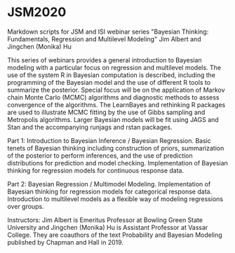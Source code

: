 # JSM2020
Markdown scripts for JSM and ISI webinar series "Bayesian Thinking:  Fundamentals, Regression and Multilevel Modeling"
Jim Albert and Jingchen (Monika) Hu

This series of webinars provides a general introduction to Bayesian modeling with a particular focus on regression and multilevel models.  The use of the system R in Bayesian computation is described, including the programming of the Bayesian model and the use of different R tools to summarize the posterior. Special focus will be on the application of Markov chain Monte Carlo (MCMC) algorithms and diagnostic methods to assess convergence of the algorithms. The LearnBayes and rethinking R packages are used to illustrate MCMC fitting by the use of Gibbs sampling and Metropolis algorithms. Larger Bayesian models will be fit using JAGS and Stan and the accompanying runjags and rstan packages.

Part 1:  Introduction to Bayesian Inference / Bayesian Regression.  Basic tenets of Bayesian thinking including construction of priors, summarization of the posterior to perform inferences, and the use of prediction distributions for prediction and model checking. Implementation of Bayesian thinking for regression models for continuous response data.

Part 2: Bayesian Regression / Multimodel Modeling.  Implementation of Bayesian thinking for regression models for categorical response data.  Introduction to multilevel models as a flexible way of modeling regressions over groups.

Instructors:  Jim Albert is Emeritus Professor at Bowling Green State University and Jingchen (Monika) Hu is Assistant Professor at Vassar College. They are coauthors of the text Probability and Bayesian Modeling published by Chapman and Hall in 2019.
